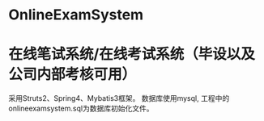# OnlineExamSystem
在线笔试系统/在线考试系统（毕设以及公司内部考核可用）
===========================================================
采用Struts2、Spring4、Mybatis3框架。
数据库使用mysql, 工程中的onlineexamsystem.sql为数据库初始化文件。

